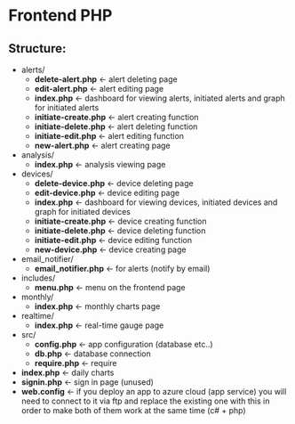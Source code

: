 # Frontend PHP

## Structure:
* alerts/
  * <b>delete-alert.php</b> <- alert deleting page
  * <b>edit-alert.php</b> <- alert editing page
  * <b>index.php</b> <- dashboard for viewing alerts, initiated alerts and graph for initiated alerts
  * <b>initiate-create.php</b> <- alert creating function
  * <b>initiate-delete.php</b> <- alert deleting function
  * <b>initiate-edit.php</b> <- alert editing function
  * <b>new-alert.php</b> <- alert creating page
* analysis/
  * <b>index.php</b> <- analysis viewing page
* devices/
  * <b>delete-device.php</b> <- device deleting page
  * <b>edit-device.php</b> <- device editing page
  * <b>index.php</b> <- dashboard for viewing devices, initiated devices and graph for initiated devices
  * <b>initiate-create.php</b> <- device creating function
  * <b>initiate-delete.php</b> <- device deleting function
  * <b>initiate-edit.php</b> <- device editing function
  * <b>new-device.php</b> <- device creating page
* email_notifier/
  * <b>email_notifier.php</b> <- for alerts (notify by email)
* includes/
  * <b>menu.php</b> <- menu on the frontend page
* monthly/
  * <b>index.php</b> <- monthly charts page
* realtime/
  * <b>index.php</b> <- real-time gauge page
* src/
  * <b>config.php</b> <- app configuration (database etc..)
  * <b>db.php</b> <- database connection
  * <b>require.php</b> <- require
* <b>index.php</b> <- daily charts
* <b>signin.php</b> <- sign in page (unused)
* <b>web.config</b> <- if you deploy an app to azure cloud (app service) you will need to connect to it via ftp and replace the existing one with this in order to make both of them work at the same time (c# + php)
